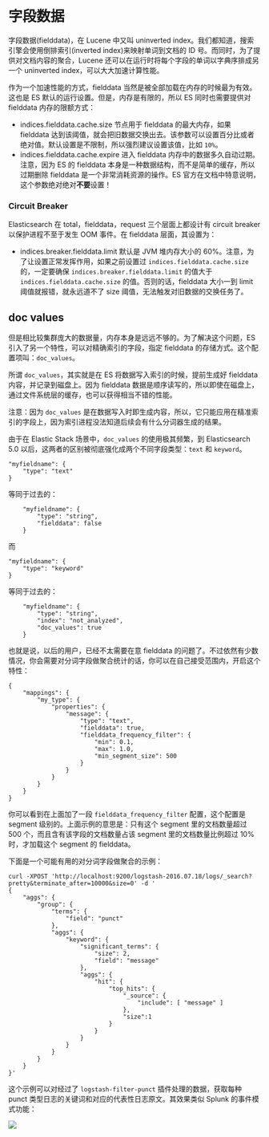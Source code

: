 # 字段数据

字段数据(fielddata)，在 Lucene 中又叫 uninverted index。我们都知道，搜索引擎会使用倒排索引(inverted index)来映射单词到文档的 ID 号。而同时，为了提供对文档内容的聚合，Lucene 还可以在运行时将每个字段的单词以字典序排成另一个 uninverted index，可以大大加速计算性能。

作为一个加速性能的方式，fielddata 当然是被全部加载在内存的时候最为有效。这也是 ES 默认的运行设置。但是，内存是有限的，所以 ES 同时也需要提供对 fielddata 内存的限额方式：

* indices.fielddata.cache.size
  节点用于 fielddata 的最大内存，如果 fielddata 达到该阈值，就会把旧数据交换出去。该参数可以设置百分比或者绝对值。默认设置是不限制，所以强烈建议设置该值，比如 `10%`。
* indices.fielddata.cache.expire
  进入 fielddata 内存中的数据多久自动过期。注意，因为 ES 的 fielddata 本身是一种数据结构，而不是简单的缓存，所以过期删除 fielddata 是一个非常消耗资源的操作。ES 官方在文档中特意说明，这个参数绝对绝对**不要**设置！

### Circuit Breaker

Elasticsearch 在 total，fielddata，request 三个层面上都设计有 circuit breaker 以保护进程不至于发生 OOM 事件。在 fielddata 层面，其设置为：

* indices.breaker.fielddata.limit
  默认是 JVM 堆内存大小的 60%。注意，为了让设置正常发挥作用，如果之前设置过 `indices.fielddata.cache.size` 的，一定要确保 `indices.breaker.fielddata.limit` 的值大于 `indices.fielddata.cache.size` 的值。否则的话，fielddata 大小一到 limit 阈值就报错，就永远道不了 size 阈值，无法触发对旧数据的交换任务了。

## doc values

但是相比较集群庞大的数据量，内存本身是远远不够的。为了解决这个问题，ES 引入了另一个特性，可以对精确索引的字段，指定 fielddata 的存储方式。这个配置项叫：`doc_values`。

所谓 `doc_values`，其实就是在 ES 将数据写入索引的时候，提前生成好 fielddata 内容，并记录到磁盘上。因为 fielddata 数据是顺序读写的，所以即使在磁盘上，通过文件系统层的缓存，也可以获得相当不错的性能。

注意：因为 `doc_values` 是在数据写入时即生成内容，所以，它只能应用在精准索引的字段上，因为索引进程没法知道后续会有什么分词器生成的结果。

由于在 Elastic Stack 场景中，`doc_values` 的使用极其频繁，到 Elasticsearch 5.0 以后，这两者的区别被彻底强化成两个不同字段类型：`text` 和 `keyword`。

```
"myfieldname": {
    "type": "text"
}
```

等同于过去的：

```
    "myfieldname": {
        "type": "string",
        "fielddata": false
    }
```

而

```
"myfieldname": {
    "type": "keyword"
}
```

等同于过去的：

```
    "myfieldname": {
        "type": "string",
        "index": "not_analyzed",
        "doc_values": true
    }
```

也就是说，以后的用户，已经不太需要在意 fielddata 的问题了。不过依然有少数情况，你会需要对分词字段做聚合统计的话，你可以在自己接受范围内，开启这个特性：

```
{
    "mappings": {
        "my_type": {
            "properties": {
                "message": {
                    "type": "text",
                    "fielddata": true,
                    "fielddata_frequency_filter": {
                        "min": 0.1,
                        "max": 1.0,
                        "min_segment_size": 500
                    }
                }
            }
        }
    }
}
```

你可以看到在上面加了一段 `fielddata_frequency_filter` 配置，这个配置是 segment 级别的。上面示例的意思是：只有这个 segment 里的文档数量超过 500 个，而且含有该字段的文档数量占该 segment 里的文档数量比例超过 10% 时，才加载这个 segment 的 fielddata。

下面是一个可能有用的对分词字段做聚合的示例：

```
curl -XPOST 'http://localhost:9200/logstash-2016.07.18/logs/_search?pretty&terminate_after=10000&size=0' -d '
{
    "aggs": {
        "group": {
            "terms": {
                "field": "punct"
            },
            "aggs": {
                "keyword": {
                    "significant_terms": {
                        "size": 2,
                        "field": "message"
                    },
                    "aggs": {
                        "hit": {
                            "top_hits": {
                                "_source": {
                                    "include": [ "message" ]
                                },
                                "size":1
                            }
                        }
                    }
                }
            }
        }
    }
}'
```

这个示例可以对经过了 `logstash-filter-punct` 插件处理的数据，获取每种 punct 类型日志的关键词和对应的代表性日志原文。其效果类似 Splunk 的事件模式功能：

![](http://chenlinux.com/images/uploads/splunk-event-pattern.png)
